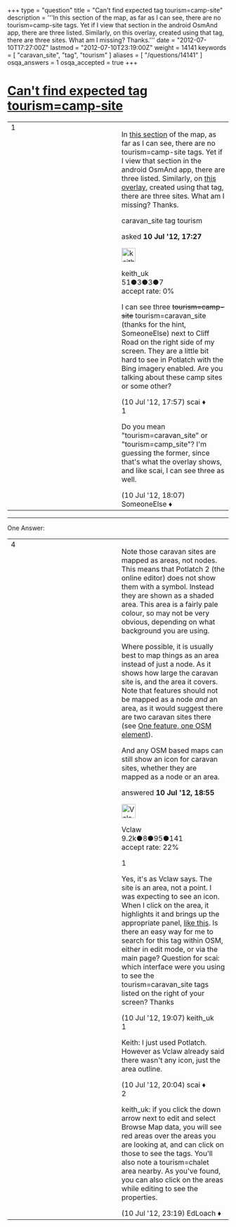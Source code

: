 +++
type = "question"
title = "Can&#x27;t find expected tag tourism=camp-site"
description = '''In this section of the map, as far as I can see, there are no tourism=camp-site tags. Yet if I view that section in the android OsmAnd app, there are three listed. Similarly, on this overlay, created using that tag, there are three sites. What am I missing? Thanks.'''
date = "2012-07-10T17:27:00Z"
lastmod = "2012-07-10T23:19:00Z"
weight = 14141
keywords = [ "caravan_site", "tag", "tourism" ]
aliases = [ "/questions/14141" ]
osqa_answers = 1
osqa_accepted = true
+++

<div class="headNormal">

# [Can't find expected tag tourism=camp-site](/questions/14141/cant-find-expected-tag-tourismcamp-site)

</div>

<div id="main-body">

<div id="askform">

<table id="question-table" style="width:100%;">
<colgroup>
<col style="width: 50%" />
<col style="width: 50%" />
</colgroup>
<tbody>
<tr>
<td style="width: 30px; vertical-align: top"><div class="vote-buttons">
<span id="post-14141-upvote" class="ajax-command post-vote up" rel="nofollow" title="I like this post (click again to cancel)"> </span>
<div id="post-14141-score" class="post-score" title="current number of votes">
1
</div>
<span id="post-14141-downvote" class="ajax-command post-vote down" rel="nofollow" title="I dont like this post (click again to cancel)"> </span> <span id="favorite-mark" class="ajax-command favorite-mark" rel="nofollow" title="mark/unmark this question as favorite (click again to cancel)"> </span>
<div id="favorite-count" class="favorite-count">
&#10;</div>
</div></td>
<td><div id="item-right">
<div class="question-body">
<p>In <a href="https://www.openstreetmap.org/edit?lat=53.92364&amp;lon=-0.17939&amp;zoom=15">this section</a> of the map, as far as I can see, there are no tourism=camp-site tags. Yet if I view that section in the android OsmAnd app, there are three listed. Similarly, on <a href="http://www.staff.uni-oldenburg.de/m.maier/osm/index.html">this overlay</a>, created using that tag, there are three sites. What am I missing? Thanks.</p>
</div>
<div id="question-tags" class="tags-container tags">
<span class="post-tag tag-link-caravan_site" rel="tag" title="see questions tagged &#39;caravan_site&#39;">caravan_site</span> <span class="post-tag tag-link-tag" rel="tag" title="see questions tagged &#39;tag&#39;">tag</span> <span class="post-tag tag-link-tourism" rel="tag" title="see questions tagged &#39;tourism&#39;">tourism</span>
</div>
<div id="question-controls" class="post-controls">
&#10;</div>
<div class="post-update-info-container">
<div class="post-update-info post-update-info-user">
<p>asked <strong>10 Jul '12, 17:27</strong></p>
<img src="https://secure.gravatar.com/avatar/737f9e0f502db153ed024192d3e1cfc3?s=32&amp;d=identicon&amp;r=g" class="gravatar" width="32" height="32" alt="keith_uk&#39;s gravatar image" />
<p><span>keith_uk</span><br />
<span class="score" title="51 reputation points">51</span><span title="3 badges"><span class="badge1">●</span><span class="badgecount">3</span></span><span title="3 badges"><span class="silver">●</span><span class="badgecount">3</span></span><span title="7 badges"><span class="bronze">●</span><span class="badgecount">7</span></span><br />
<span class="accept_rate" title="Rate of the user&#39;s accepted answers">accept rate:</span> <span title="keith_uk has no accepted answers">0%</span></p>
</div>
</div>
<div id="comments-container-14141" class="comments-container">
<span id="14142"></span>
<div id="comment-14142" class="comment">
<div id="post-14142-score" class="comment-score">
&#10;</div>
<div class="comment-text">
<p>I can see three <del>tourism=camp-site</del> tourism=caravan_site (thanks for the hint, SomeoneElse) next to Cliff Road on the right side of my screen. They are a little bit hard to see in Potlatch with the Bing imagery enabled. Are you talking about these camp sites or some other?</p>
</div>
<div id="comment-14142-info" class="comment-info">
<span class="comment-age">(10 Jul '12, 17:57)</span> <span class="comment-user userinfo">scai ♦</span>
</div>
</div>
<span id="14144"></span>
<div id="comment-14144" class="comment">
<div id="post-14144-score" class="comment-score">
1
</div>
<div class="comment-text">
<p>Do you mean "tourism=caravan_site" or "tourism=camp_site"? I'm guessing the former, since that's what the overlay shows, and like scai, I can see three as well.</p>
</div>
<div id="comment-14144-info" class="comment-info">
<span class="comment-age">(10 Jul '12, 18:07)</span> <span class="comment-user userinfo">SomeoneElse ♦</span>
</div>
</div>
</div>
<div id="comment-tools-14141" class="comment-tools">
&#10;</div>
<div class="clear">
&#10;</div>
<div id="comment-14141-form-container" class="comment-form-container">
&#10;</div>
<div class="clear">
&#10;</div>
</div></td>
</tr>
</tbody>
</table>

------------------------------------------------------------------------

<div class="tabBar">

<span id="sort-top"></span>

<div class="headQuestions">

One Answer:

</div>

</div>

<span id="14147"></span>

<div id="answer-container-14147" class="answer accepted-answer">

<table style="width:100%;">
<colgroup>
<col style="width: 50%" />
<col style="width: 50%" />
</colgroup>
<tbody>
<tr>
<td style="width: 30px; vertical-align: top"><div class="vote-buttons">
<span id="post-14147-upvote" class="ajax-command post-vote up" rel="nofollow" title="I like this post (click again to cancel)"> </span>
<div id="post-14147-score" class="post-score" title="current number of votes">
4
</div>
<span id="post-14147-downvote" class="ajax-command post-vote down" rel="nofollow" title="I dont like this post (click again to cancel)"> </span> <span class="accept-answer on" rel="nofollow" title="keith_uk has selected this answer as the correct answer"> </span>
</div></td>
<td><div class="item-right">
<div class="answer-body">
<p>Note those caravan sites are mapped as areas, not nodes. This means that Potlatch 2 (the online editor) does not show them with a symbol. Instead they are shown as a shaded area. This area is a fairly pale colour, so may not be very obvious, depending on what background you are using.</p>
<p>Where possible, it is usually best to map things as an area instead of just a node. As it shows how large the caravan site is, and the area it covers. Note that features should not be mapped as a node <em>and</em> an area, as it would suggest there are two caravan sites there (see <a href="https://wiki.openstreetmap.org/wiki/One_feature,_one_OSM_element">One feature, one OSM element</a>).</p>
<p>And any OSM based maps can still show an icon for caravan sites, whether they are mapped as a node or an area.</p>
</div>
<div class="answer-controls post-controls">
&#10;</div>
<div class="post-update-info-container">
<div class="post-update-info post-update-info-user">
<p>answered <strong>10 Jul '12, 18:55</strong></p>
<img src="https://secure.gravatar.com/avatar/aa505c046b1c010e997a7849c6f3dbbe?s=32&amp;d=identicon&amp;r=g" class="gravatar" width="32" height="32" alt="Vclaw&#39;s gravatar image" />
<p><span>Vclaw</span><br />
<span class="score" title="9217 reputation points"><span>9.2k</span></span><span title="8 badges"><span class="badge1">●</span><span class="badgecount">8</span></span><span title="95 badges"><span class="silver">●</span><span class="badgecount">95</span></span><span title="141 badges"><span class="bronze">●</span><span class="badgecount">141</span></span><br />
<span class="accept_rate" title="Rate of the user&#39;s accepted answers">accept rate:</span> <span title="Vclaw has 41 accepted answers">22%</span></p>
</div>
</div>
<div id="comments-container-14147" class="comments-container">
<span id="14148"></span>
<div id="comment-14148" class="comment">
<div id="post-14148-score" class="comment-score">
1
</div>
<div class="comment-text">
<p>Yes, it's as Vclaw says. The site is an area, not a point. I was expecting to see an icon. When I click on the area, it highlights it and brings up the appropriate panel, <a href="http://img849.imageshack.us/img849/8941/10072012185556.jpg">like this</a>. Is there an easy way for me to search for this tag within OSM, either in edit mode, or via the main page? Question for scai: which interface were you using to see the tourism=caravan_site tags listed on the right of your screen? Thanks</p>
</div>
<div id="comment-14148-info" class="comment-info">
<span class="comment-age">(10 Jul '12, 19:07)</span> <span class="comment-user userinfo">keith_uk</span>
</div>
</div>
<span id="14153"></span>
<div id="comment-14153" class="comment">
<div id="post-14153-score" class="comment-score">
1
</div>
<div class="comment-text">
<p>Keith: I just used Potlatch. However as Vclaw already said there wasn't any icon, just the area outline.</p>
</div>
<div id="comment-14153-info" class="comment-info">
<span class="comment-age">(10 Jul '12, 20:04)</span> <span class="comment-user userinfo">scai ♦</span>
</div>
</div>
<span id="14157"></span>
<div id="comment-14157" class="comment">
<div id="post-14157-score" class="comment-score">
2
</div>
<div class="comment-text">
<p>keith_uk: if you click the down arrow next to edit and select Browse Map data, you will see red areas over the areas you are looking at, and can click on those to see the tags. You'll also note a tourism=chalet area nearby. As you've found, you can also click on the areas while editing to see the properties.</p>
</div>
<div id="comment-14157-info" class="comment-info">
<span class="comment-age">(10 Jul '12, 23:19)</span> <span class="comment-user userinfo">EdLoach ♦</span>
</div>
</div>
</div>
<div id="comment-tools-14147" class="comment-tools">
&#10;</div>
<div class="clear">
&#10;</div>
<div id="comment-14147-form-container" class="comment-form-container">
&#10;</div>
<div class="clear">
&#10;</div>
</div></td>
</tr>
</tbody>
</table>

</div>

<div class="paginator-container-left">

</div>

</div>

</div>

